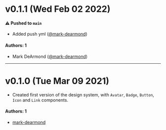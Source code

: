 # v0.1.1 (Wed Feb 02 2022)

#### ⚠️ Pushed to `main`

- Added push yml ([@mark-dearmond](https://github.com/mark-dearmond))

#### Authors: 1

- Mark DeArmond ([@mark-dearmond](https://github.com/mark-dearmond))

---

# v0.1.0 (Tue Mar 09 2021)

- Created first version of the design system, with `Avatar`, `Badge`, `Button`, `Icon` and `Link` components.

#### Authors: 1

- [mark-dearmond](https://github.com/mark-dearmond)

